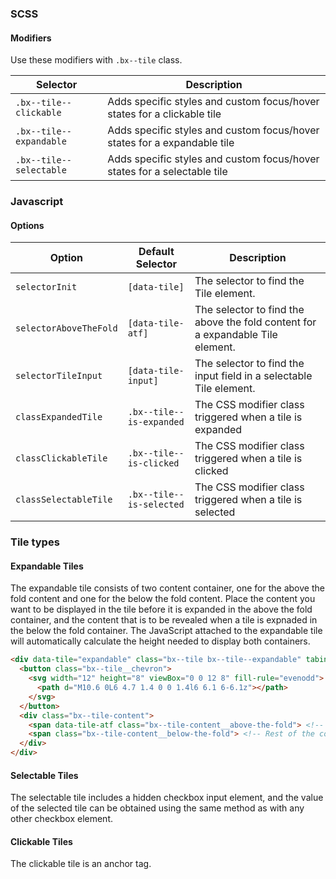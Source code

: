 ### SCSS

#### Modifiers

Use these modifiers with `.bx--tile` class.

| Selector                | Description                                                              |
| ----------------------- | ------------------------------------------------------------------------ |
| `.bx--tile--clickable`  | Adds specific styles and custom focus/hover states for a clickable tile  |
| `.bx--tile--expandable` | Adds specific styles and custom focus/hover states for a expandable tile |
| `.bx--tile--selectable` | Adds specific styles and custom focus/hover states for a selectable tile |

### Javascript

#### Options

| Option                 | Default Selector         | Description                                                                    |
| ---------------------- | ------------------------ | ------------------------------------------------------------------------------ |
| `selectorInit`         | `[data-tile]`            | The selector to find the Tile element.                                         |
| `selectorAboveTheFold` | `[data-tile-atf]`        | The selector to find the above the fold content for a expandable Tile element. |
| `selectorTileInput`    | `[data-tile-input]`      | The selector to find the input field in a selectable Tile element.             |
| `classExpandedTile`    | `.bx--tile--is-expanded` | The CSS modifier class triggered when a tile is expanded                       |
| `classClickableTile`   | `.bx--tile--is-clicked`  | The CSS modifier class triggered when a tile is clicked                        |
| `classSelectableTile`  | `.bx--tile--is-selected` | The CSS modifier class triggered when a tile is selected                       |

### Tile types

#### Expandable Tiles

The expandable tile consists of two content container, one for the above the fold content and one for the below the fold content. Place the content you want to be displayed in the tile before it is expanded in the above the fold container, and the content that is to be revealed when a tile is expnaded in the below the fold container. The JavaScript attached to the expandable tile will automatically calculate the height needed to display both containers.

```html
<div data-tile="expandable" class="bx--tile bx--tile--expandable" tabindex="0">
  <button class="bx--tile__chevron">
    <svg width="12" height="8" viewBox="0 0 12 8" fill-rule="evenodd">
      <path d="M10.6 0L6 4.7 1.4 0 0 1.4l6 6.1 6-6.1z"></path>
    </svg>
  </button>
  <div class="bx--tile-content">
    <span data-tile-atf class="bx--tile-content__above-the-fold"> <!-- Above the fold content here --> </span>
    <span class="bx--tile-content__below-the-fold"> <!-- Rest of the content here --> </span>
  </div>
</div>
```

#### Selectable Tiles

The selectable tile includes a hidden checkbox input element, and the value of the selected tile can be obtained using the same method as with any other checkbox element.

#### Clickable Tiles

The clickable tile is an anchor tag.
